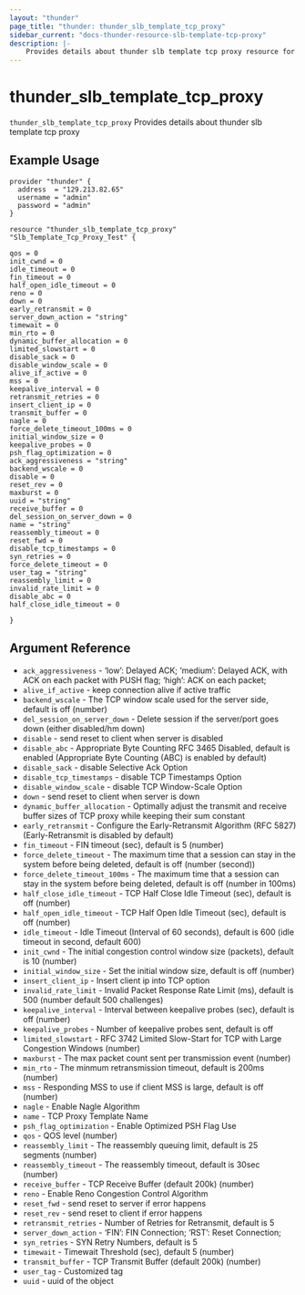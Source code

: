 ```yaml
---
layout: "thunder"
page_title: "thunder: thunder_slb_template_tcp_proxy"
sidebar_current: "docs-thunder-resource-slb-template-tcp-proxy"
description: |-
	Provides details about thunder slb template tcp proxy resource for A10
---
```


# thunder\_slb\_template\_tcp\_proxy

`thunder_slb_template_tcp_proxy` Provides details about thunder slb template tcp proxy
## Example Usage


```hcl
provider "thunder" {
  address  = "129.213.82.65"
  username = "admin"
  password = "admin"
}

resource "thunder_slb_template_tcp_proxy" "Slb_Template_Tcp_Proxy_Test" {

qos = 0
init_cwnd = 0
idle_timeout = 0
fin_timeout = 0
half_open_idle_timeout = 0
reno = 0
down = 0
early_retransmit = 0
server_down_action = "string"
timewait = 0
min_rto = 0
dynamic_buffer_allocation = 0
limited_slowstart = 0
disable_sack = 0
disable_window_scale = 0
alive_if_active = 0
mss = 0
keepalive_interval = 0
retransmit_retries = 0
insert_client_ip = 0
transmit_buffer = 0
nagle = 0
force_delete_timeout_100ms = 0
initial_window_size = 0
keepalive_probes = 0
psh_flag_optimization = 0
ack_aggressiveness = "string"
backend_wscale = 0
disable = 0
reset_rev = 0
maxburst = 0
uuid = "string"
receive_buffer = 0
del_session_on_server_down = 0
name = "string"
reassembly_timeout = 0
reset_fwd = 0
disable_tcp_timestamps = 0
syn_retries = 0
force_delete_timeout = 0
user_tag = "string"
reassembly_limit = 0
invalid_rate_limit = 0
disable_abc = 0
half_close_idle_timeout = 0
 
}
```

## Argument Reference

* `ack_aggressiveness` - ‘low’: Delayed ACK; ‘medium’: Delayed ACK, with ACK on each packet with PUSH flag; ‘high’: ACK on each packet;
* `alive_if_active` - keep connection alive if active traffic
* `backend_wscale` - The TCP window scale used for the server side, default is off (number)
* `del_session_on_server_down` - Delete session if the server/port goes down (either disabled/hm down)
* `disable` - send reset to client when server is disabled
* `disable_abc` - Appropriate Byte Counting RFC 3465 Disabled, default is enabled (Appropriate Byte Counting (ABC) is enabled by default)
* `disable_sack` - disable Selective Ack Option
* `disable_tcp_timestamps` - disable TCP Timestamps Option
* `disable_window_scale` - disable TCP Window-Scale Option
* `down` - send reset to client when server is down
* `dynamic_buffer_allocation` - Optimally adjust the transmit and receive buffer sizes of TCP proxy while keeping their sum constant
* `early_retransmit` - Configure the Early-Retransmit Algorithm (RFC 5827) (Early-Retransmit is disabled by default)
* `fin_timeout` - FIN timeout (sec), default is 5 (number)
* `force_delete_timeout` - The maximum time that a session can stay in the system before being deleted, default is off (number (second))
* `force_delete_timeout_100ms` - The maximum time that a session can stay in the system before being deleted, default is off (number in 100ms)
* `half_close_idle_timeout` - TCP Half Close Idle Timeout (sec), default is off (number)
* `half_open_idle_timeout` - TCP Half Open Idle Timeout (sec), default is off (number)
* `idle_timeout` - Idle Timeout (Interval of 60 seconds), default is 600 (idle timeout in second, default 600)
* `init_cwnd` - The initial congestion control window size (packets), default is 10 (number)
* `initial_window_size` - Set the initial window size, default is off (number)
* `insert_client_ip` - Insert client ip into TCP option
* `invalid_rate_limit` - Invalid Packet Response Rate Limit (ms), default is 500 (number default 500 challenges)
* `keepalive_interval` - Interval between keepalive probes (sec), default is off (number)
* `keepalive_probes` - Number of keepalive probes sent, default is off
* `limited_slowstart` - RFC 3742 Limited Slow-Start for TCP with Large Congestion Windows (number)
* `maxburst` - The max packet count sent per transmission event (number)
* `min_rto` - The minmum retransmission timeout, default is 200ms (number)
* `mss` - Responding MSS to use if client MSS is large, default is off (number)
* `nagle` - Enable Nagle Algorithm
* `name` - TCP Proxy Template Name
* `psh_flag_optimization` - Enable Optimized PSH Flag Use
* `qos` - QOS level (number)
* `reassembly_limit` - The reassembly queuing limit, default is 25 segments (number)
* `reassembly_timeout` - The reassembly timeout, default is 30sec (number)
* `receive_buffer` - TCP Receive Buffer (default 200k) (number)
* `reno` - Enable Reno Congestion Control Algorithm
* `reset_fwd` - send reset to server if error happens
* `reset_rev` - send reset to client if error happens
* `retransmit_retries` - Number of Retries for Retransmit, default is 5
* `server_down_action` - ‘FIN’: FIN Connection; ‘RST’: Reset Connection;
* `syn_retries` - SYN Retry Numbers, default is 5
* `timewait` - Timewait Threshold (sec), default 5 (number)
* `transmit_buffer` - TCP Transmit Buffer (default 200k) (number)
* `user_tag` - Customized tag
* `uuid` - uuid of the object
